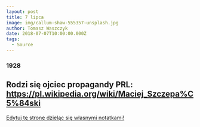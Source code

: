 ```yaml
---
layout: post
title: 7 lipca
image: img/callum-shaw-555357-unsplash.jpg
author: Tomasz Waszczyk
date: 2018-07-07T10:00:00.000Z
tags:
  - Source
---
```


### 1928

Rodzi się ojciec propagandy PRL: https://pl.wikipedia.org/wiki/Maciej_Szczepa%C5%84ski
---

<a href="https://github.com/TomaszWaszczyk/historia.waszczyk.com/edit/master/src/content/july-7.md" target="_blank">Edytuj tę stronę dzieląc się własnymi notatkami!</a>